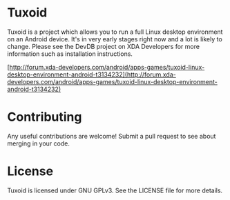 # Tuxoid
Tuxoid is a project which allows you to run a full Linux desktop 
environment on an Android device. It's in very early stages right now 
and a lot is likely to change. Please see the DevDB project on XDA 
Developers for more information such as installation instructions. 

[http://forum.xda-developers.com/android/apps-games/tuxoid-linux-desktop-environment-android-t3134232](http://forum.xda-developers.com/android/apps-games/tuxoid-linux-desktop-environment-android-t3134232)

# Contributing
Any useful contributions are welcome! Submit a pull request to see about 
merging in your code.

# License
Tuxoid is licensed under GNU GPLv3. See the LICENSE file for more 
details.

